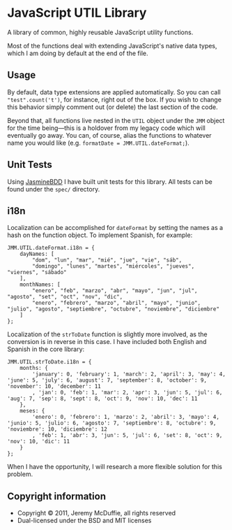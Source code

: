 ﻿JavaScript UTIL Library
=======================

A library of common, highly reusable JavaScript utility functions.

Most of the functions deal with extending JavaScript's native data types, which I am doing by default at the end of the file.

Usage
-----

By default, data type extensions are applied automatically. So you can call `"test".count('t')`, for instance, right out of the box.
If you wish to change this behavior simply comment out (or delete) the last section of the code.

Beyond that, all functions live nested in the `UTIL` object under the `JMM` object for the time being&mdash;this is a holdover from my legacy code which will eventually go away.
You can, of course, alias the functions to whatever name you would like (e.g. `formatDate = JMM.UTIL.dateFormat;`).

Unit Tests
----------

Using [JasmineBDD](http://pivotal.github.com/jasmine/) I have built unit tests for this library. All tests can be found under the `spec/` directory.

i18n
----

Localization can be accomplished for `dateFormat` by setting the names as a hash on the function object. To implement Spanish, for example:

	JMM.UTIL.dateFormat.i18n = {
		dayNames: [
			"dom", "lun", "mar", "mié", "jue", "vie", "sáb",
			"domingo", "lunes", "martes", "miércoles", "jueves", "viernes", "sábado"
		],
		monthNames: [
			"enero", "feb", "marzo", "abr", "mayo", "jun", "jul", "agosto", "set", "oct", "nov", "dic",
			"enero", "febrero", "marzo", "abril", "mayo", "junio", "julio", "agosto", "septiembre", "octubre", "noviembre", "diciembre"
		]
	};

Localization of the `strToDate` function is slightly more involved, as the conversion is in reverse in this case. I have included both English and Spanish in the core library:

	JMM.UTIL.strToDate.i18n = {
		months: {
			'january': 0, 'february': 1, 'march': 2, 'april': 3, 'may': 4, 'june': 5, 'july': 6, 'august': 7, 'september': 8, 'october': 9, 'november': 10, 'december': 11
			, 'jan': 0, 'feb': 1, 'mar': 2, 'apr': 3, 'jun': 5, 'jul': 6, 'aug': 7, 'sep': 8, 'sept': 8, 'oct': 9, 'nov': 10, 'dec': 11
		},
		meses: {
			'enero': 0, 'febrero': 1, 'marzo': 2, 'abril': 3, 'mayo': 4, 'junio': 5, 'julio': 6, 'agosto': 7, 'septiembre': 8, 'octubre': 9, 'noviembre': 10, 'diciembre': 12
			, 'feb': 1, 'abr': 3, 'jun': 5, 'jul': 6, 'set': 8, 'oct': 9, 'nov': 10, 'dic': 11
		}
	};

When I have the opportunity, I will research a more flexible solution for this problem.

Copyright information
---------------------

* Copyright &copy; 2011, Jeremy McDuffie, all rights reserved
* Dual-licensed under the BSD and MIT licenses